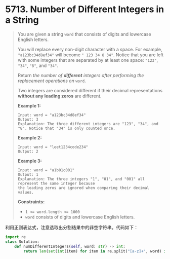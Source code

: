 # 5713. Number of Different Integers in a String

> You are given a string `word` that consists of digits and lowercase English letters.
>
> You will replace every non-digit character with a space. For example, `"a123bc34d8ef34"` will become `" 123 34 8 34"`. Notice that you are left with some integers that are separated by at least one space: `"123"`, `"34"`, `"8"`, and `"34"`.
>
> Return *the number of **different** integers after performing the replacement operations on* `word`.
>
> Two integers are considered different if their decimal representations **without any leading zeros** are different.
>
>  
>
> **Example 1:**
>
> ```
> Input: word = "a123bc34d8ef34"
> Output: 3
> Explanation: The three different integers are "123", "34", and "8". Notice that "34" is only counted once.
> ```
>
> **Example 2:**
>
> ```
> Input: word = "leet1234code234"
> Output: 2
> ```
>
> **Example 3:**
>
> ```
> Input: word = "a1b01c001"
> Output: 1
> Explanation: The three integers "1", "01", and "001" all represent the same integer because
> the leading zeros are ignored when comparing their decimal values.
> ```
>
>  
>
> **Constraints:**
>
> - `1 <= word.length <= 1000`
> - `word` consists of digits and lowercase English letters.

利用正则表达式，注意选取出分割结果中的非空字符串。代码如下：

```python
import re
class Solution:
    def numDifferentIntegers(self, word: str) -> int:
        return len(set(int(item) for item in re.split("[a-z]+", word) if item != ""))
```

